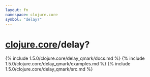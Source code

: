 ```yaml
---
layout: fn
namespace: clojure.core
symbol: "delay?"
---
```


# [clojure.core](../)/delay?

{% include 1.5.0/clojure.core/delay_qmark/docs.md %}
{% include 1.5.0/clojure.core/delay_qmark/examples.md %}
{% include 1.5.0/clojure.core/delay_qmark/src.md %}

